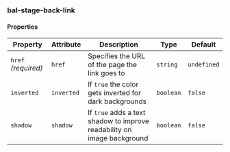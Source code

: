 ### bal-stage-back-link
 
#### Properties

| Property            | Attribute  | Description                                                             | Type      | Default     |
| ------------------- | ---------- | ----------------------------------------------------------------------- | --------- | ----------- |
| `href` _(required)_ | `href`     | Specifies the URL of the page the link goes to                          | `string`  | `undefined` |
| `inverted`          | `inverted` | If `true` the color gets inverted for dark backgrounds                  | `boolean` | `false`     |
| `shadow`            | `shadow`   | If `true` adds a text shadow to improve readability on image background | `boolean` | `false`     |


 